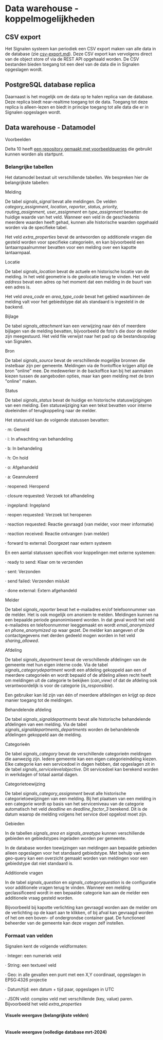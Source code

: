# Data warehouse - koppelmogelijkheden

## CSV export <a href="#toc154666882" id="toc154666882"></a>

Het Signalen systeem kan periodiek een CSV export maken van alle data in de database (zie [csv-export.md](csv-export.md "mention")). Deze CSV export kan vervolgens direct van de object store of via de REST API opgehaald worden. De CSV bestanden bieden toegang tot een deel van de data die in Signalen opgeslagen wordt.

## PostgreSQL database replica <a href="#toc154666883" id="toc154666883"></a>

Daarnaast is het mogelijk om de data op te halen replica van de database. Deze replica biedt near-realtime toegang tot de data. Toegang tot deze replica is alleen-lezen en biedt in principe toegang tot alle data die er in Signalen opgeslagen wordt.

## Data warehouse - Datamodel <a href="#toc154666884" id="toc154666884"></a>

Voorbeelden

Delta 10 heeft  [een repository gemaakt met voorbeeldqueries](https://github.com/delta10/signalen-bi) die gebruikt kunnen worden als startpunt.

&#x20;

### Belangrijke tabellen

Het datamodel bestaat uit verschillende tabellen. We bespreken hier de belangrijkste tabellen:

&#x20;

Melding

De tabel _signals\_signal_ bevat alle meldingen. De velden _category\_assignment_, _location_, _reporter_, _status, priority, routing\_assignment, user\_assignment_ en _type\_assignment_ bevatten de huidige waarde van het veld. Wanneer een veld in de geschiedenis meerdere waarden heeft gehad, kunnen alle historische waarden opgehaald worden via de specifieke tabel.

&#x20;

Het veld _extra\_properties_ bevat de antwoorden op additionele vragen die gesteld worden voor specifieke categorieën, en kan bijvoorbeeld een lantaarnpaalnummer bevatten voor een melding over een kapotte lantaarnpaal.

&#x20;

Locatie

De tabel _signals\_location_ bevat de actuele en historische locatie van de melding. In het veld geometrie is de geolocatie terug te vinden. Het veld _address_ bevat een adres op het moment dat een melding in de buurt van een adres is.

Het veld _area\_code_ en _area\_type\_code_ bevat het gebied waarbinnen de melding valt voor het gebiedstype dat als standaard is ingesteld in de backend.

&#x20;

Bijlage

De tabel _signals\_attachment_ kan een verwijzing naar één of meerdere bijlagen van de melding bevatten, bijvoorbeeld de foto's die door de melder zijn meegestuurd. Het veld file verwijst naar het pad op de bestandsopslag van Signalen.

&#x20;

Bron

De tabel _signals\_source_ bevat de verschillende mogelijke bronnen die instelbaar zijn per gemeente. Meldingen via de frontoffice krijgen altijd de bron "online" mee. De medewerker in de backoffice kan bij het aanmaken kiezen tussen de aangeboden opties, maar kan geen melding met de bron "online" maken.

&#x20;

Status

De tabel _signals\_status_ bevat de huidige en historische statuswijzigingen van een melding. Een statuswijziging kan een tekst bevatten voor interne doeleinden of terugkoppeling naar de melder.

Het statusveld kan de volgende statussen bevatten:

·         m: Gemeld

·         i: In afwachting van behandeling

·         b: In behandeling

·         h: On hold

·         o: Afgehandeld

·         a: Geannuleerd

·         reopened: Heropend

·         closure requested: Verzoek tot afhandeling

·         ingepland: Ingepland

·         reopen requested: Verzoek tot heropenen

·         reaction requested: Reactie gevraagd (van melder, voor meer informatie)

·         reaction received: Reactie ontvangen (van melder)

·         forward to external: Doorgezet naar extern systeem

En een aantal statussen specifiek voor koppelingen met externe systemen:

·         ready to send: Klaar om te verzenden

·         sent: Verzonden

·         send failed: Verzenden mislukt

·         done external: Extern afgehandeld

&#x20;

Melder

De tabel _signals\_reporter_ bevat het e-mailadres en/of telefoonnummer van de melder. Het is ook mogelijk om anoniem te melden. Meldingen kunnen na een bepaalde periode geanonimiseerd worden. In dat geval wordt het veld e-mailadres en telefoonnummer leeggemaakt en wordt _email\_anonymized en phone\_anonymized_ op waar gezet. De melder kan aangeven of de contactgegevens met derden gedeeld mogen worden in het veld _sharing\_allowed_.

&#x20;

Afdeling

De tabel _signals\_department_ bevat de verschillende afdelingen van de gemeente met hun eigen interne code. Via de tabel _signals\_categorydepartment_ wordt een afdeling gekoppeld aan een of meerdere categorieën en wordt bepaald of de afdeling alleen recht heeft om meldingen uit de categorie te bekijken (_can\_view)_ of dat de afdeling ook verantwoordelijk is voor de categorie (_is\_responsible_).

Een gebruiker kan lid zijn van één of meerdere afdelingen en krijgt op deze manier toegang tot de meldingen.

&#x20;

Behandelende afdeling

De tabel _signals\_signaldepartments_ bevat alle historische behandelende afdelingen van een melding. Via de tabel _signals\_signaldepartments\_departments_ worden de behandelende afdelingen gekoppeld aan de melding.

&#x20;

Categorieën

De tabel _signals\_category_ bevat de verschillende categorieën meldingen die aanwezig zijn. Iedere gemeente kan een eigen categorieindeling kiezen. Elke categorie kan een servicedoel in dagen hebben, dat opgeslagen zit in de tabel _signals\_servicelevelobjective_. Dit servicedoel kan berekend worden in werkdagen of totaal aantal dagen.

&#x20;

Categorietoewijzing

De tabel _signals\_category\_assignment_ bevat alle historische categorietoewijzingen van een melding. Bij het plaatsen van een melding in een categorie wordt op basis van het serviceniveau van de categorie automatisch het veld _deadline_ en _deadline\_factor\_3_ berekend. Dit is de datum waarop de melding volgens het service doel opgelost moet zijn.

&#x20;

Gebieden

In de tabellen _signals\_area en signals\_areatype_ kunnen verschillende gebieden en gebiedstypes ingeladen worden per gemeente.

In de database worden toewijzingen van meldingen aan bepaalde gebieden alleen opgeslagen voor het standaard gebiedstype. Met behulp van een geo-query kan een overzicht gemaakt worden van meldingen voor een gebiedstype dat niet standaard is.

&#x20;

Additionele vragen

In de tabel _signals\_question_ en _signals\_categoryquestion_ is de configuratie voor additionele vragen terug te vinden. Wanneer een melding geclassificeerd wordt in een bepaalde categorie kan aan de melder een additionele vraag gesteld worden.

Bijvoorbeeld bij kapotte verlichting kan gevraagd worden aan de melder om de verlichting op de kaart aan te klikken, of bij afval kan gevraagd worden of het om een boven- of ondergrondse container gaat. De functioneel beheerder van de gemeente kan deze vragen zelf instellen.

&#x20;

### Formaat van velden

Signalen kent de volgende veldformaten:

·         Integer: een numeriek veld

·         String: een textueel veld

·         Geo: in alle gevallen een punt met een X,Y coordinaat, opgeslagen in EPSG:4326 projectie

·         Datum/tijd: een datum + tijd paar, opgeslagen in UTC

·         JSON veld: complex veld met verschillende (key, value) paren. Bijvoorbeeld het veld _extra\_properties_

#### Visuele weergave (belangrijkste velden)

<figure><img src=".gitbook/assets/image (18).png" alt=""><figcaption></figcaption></figure>

#### **Visuele weergave (volledige database mrt-2024)**

<figure><img src=".gitbook/assets/Signalen datamodel.png" alt=""><figcaption></figcaption></figure>
